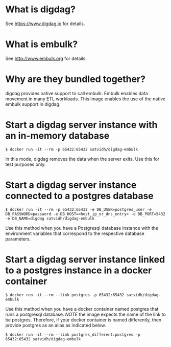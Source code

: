 # What is digdag?
See https://www.digdag.io for details.

# What is embulk?
See http://www.embulk.org for details.

# Why are they bundled together?
digdag provides native support to call embulk. Embulk enables data movement in many ETL workloads. This image enables the use of the native embulk support in digdag.

# Start a digdag server instance with an in-memory database
    $ docker run -it --rm -p 65432:65432 satvidh/digdag-embulk

In this mode, digdag removes the data when the server exits. Use this for test purposes only.

# Start a digdag server instance connected to a postgres database
    $ docker run -it --rm -p 65432:65432 -e DB_USER=postgres_user -e DB_PASSWORD=password -e DB_HOST=<host_ip_or_dns_entry> -e DB_PORT=5432 -e DB_NAME=digdag satvidh/digdag-embulk

Use this method when you have a Postgresql database instance with the environment variables that correspond to the respective database parameters.

# Start a digdag server instance linked to a postgres instance in a docker container
    $ docker run -it --rm --link postgres -p 65432:65432 satvidh/digdag-embulk

Use this method when you have a docker container named postgres that runs a postgresql database. 
*NOTE* the image expects the name of the link to be postgres. Therefore, if your docker container is named differently, then provide postgres as an alias as indicated below.
    
    $ docker run -it --rm --link postgres_different:postgres -p 65432:65432 satvidh/digdag-embulk
